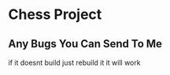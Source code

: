 <h1>Chess Project</h1>
<h2>Any Bugs You Can Send To Me</h2>
if it doesnt build just rebuild it it will work
